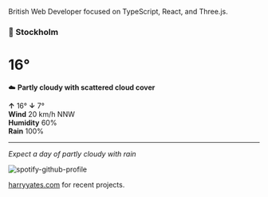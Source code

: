 British Web Developer focused on TypeScript, React, and Three.js.

<!-- WEATHER_START -->
### 📍 Stockholm
# 16°
☁️ **Partly cloudy with scattered cloud cover**

**↑** 16° **↓** 7°  
**Wind** 20 km/h NNW  
**Humidity** 60%  
**Rain** 100%

---
*Expect a day of partly cloudy with rain*
<!-- WEATHER_END -->

<p align="left">
  <a>
    <img src="https://spotify-github-profile.kittinanx.com/api/view?uid=bigbello&cover_image=true&theme=natemoo-re&show_offline=true&background_color=121212&interchange=false&bar_color=53b14f&bar_color_cover=false" alt="spotify-github-profile">
  </a>
</p>

[harryyates.com](https://harryyates.com) for recent projects.